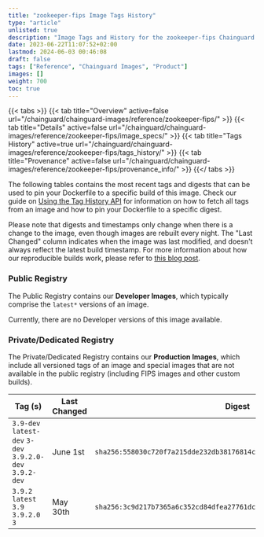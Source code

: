 ```yaml
---
title: "zookeeper-fips Image Tags History"
type: "article"
unlisted: true
description: "Image Tags and History for the zookeeper-fips Chainguard Image"
date: 2023-06-22T11:07:52+02:00
lastmod: 2024-06-03 00:46:08
draft: false
tags: ["Reference", "Chainguard Images", "Product"]
images: []
weight: 700
toc: true
---
```


{{< tabs >}}
{{< tab title="Overview" active=false url="/chainguard/chainguard-images/reference/zookeeper-fips/" >}}
{{< tab title="Details" active=false url="/chainguard/chainguard-images/reference/zookeeper-fips/image_specs/" >}}
{{< tab title="Tags History" active=true url="/chainguard/chainguard-images/reference/zookeeper-fips/tags_history/" >}}
{{< tab title="Provenance" active=false url="/chainguard/chainguard-images/reference/zookeeper-fips/provenance_info/" >}}
{{</ tabs >}}

The following tables contains the most recent tags and digests that can be used to pin your Dockerfile to a specific build of this image. Check our guide on [Using the Tag History API](/chainguard/chainguard-images/using-the-tag-history-api/) for information on how to fetch all tags from an image and how to pin your Dockerfile to a specific digest.

Please note that digests and timestamps only change when there is a change to the image, even though images are rebuilt every night. The "Last Changed" column indicates when the image was last modified, and doesn't always reflect the latest build timestamp. For more information about how our reproducible builds work, please refer to [this blog post](https://www.chainguard.dev/unchained/reproducing-chainguards-reproducible-image-builds).

### Public Registry
The Public Registry contains our **Developer Images**, which typically comprise the `latest*` versions of an image.

Currently, there are no Developer versions of this image available.

### Private/Dedicated Registry
The Private/Dedicated Registry contains our **Production Images**, which include all versioned tags of an image and special images that are not available in the public registry (including FIPS images and other custom builds).

| Tag (s)                                                   | Last Changed | Digest                                                                    |
|-----------------------------------------------------------|--------------|---------------------------------------------------------------------------|
|  `3.9-dev` `latest-dev` `3-dev` `3.9.2.0-dev` `3.9.2-dev` | June 1st     | `sha256:558030c720f7a215dde232db38176814cd662524ce8460fefef356be596da193` |
|  `3.9.2` `latest` `3.9` `3.9.2.0` `3`                     | May 30th     | `sha256:3c9d217b7365a6c352cd84dfea27761dceeb219ec7e2d435e3ad9f5b474a49d5` |

